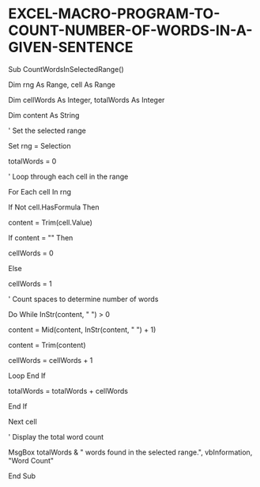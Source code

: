 # EXCEL-MACRO-PROGRAM-TO-COUNT-NUMBER-OF-WORDS-IN-A-GIVEN-SENTENCE
Sub CountWordsInSelectedRange()

Dim rng As Range, cell As Range

Dim cellWords As Integer, totalWords As Integer

Dim content As String

' Set the selected range

Set rng = Selection

totalWords = 0

' Loop through each cell in the range

For Each cell In rng

If Not cell.HasFormula Then

content = Trim(cell.Value)

If content = "" Then

cellWords = 0

Else

cellWords = 1

' Count spaces to determine number of words

Do While InStr(content, " ") > 0

content = Mid(content, InStr(content, " ") + 1)

content = Trim(content)

cellWords = cellWords + 1

Loop
End If

totalWords = totalWords + cellWords

End If

Next cell

' Display the total word count

MsgBox totalWords & " words found in the selected range.", vbInformation, "Word Count"

End Sub
